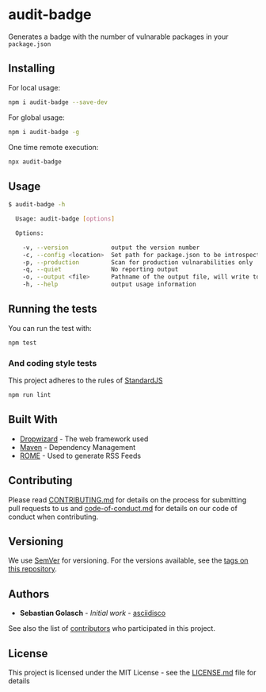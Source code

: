 # audit-badge

Generates a badge with the number of vulnarable packages in your `package.json`

## Installing

For local usage:

```bash
npm i audit-badge --save-dev
```

For global usage:

```bash
npm i audit-badge -g
```

One time remote execution:

```bash
npx audit-badge
```

## Usage

```bash
$ audit-badge -h

  Usage: audit-badge [options]

  Options:

    -v, --version            output the version number
    -c, --config <location>  Set path for package.json to be introspected, uses cwd as default
    -p, --production         Scan for production vulnarabilities only
    -q, --quiet              No reporting output
    -o, --output <file>      Pathname of the output file, will write to stdout if not given
    -h, --help               output usage information
```

## Running the tests

You can run the test with:

```bash
npm test
```

### And coding style tests

This project adheres to the rules of [StandardJS](https://standardjs.com/)

```bash
npm run lint
```

## Built With

* [Dropwizard](http://www.dropwizard.io/1.0.2/docs/) - The web framework used
* [Maven](https://maven.apache.org/) - Dependency Management
* [ROME](https://rometools.github.io/rome/) - Used to generate RSS Feeds

## Contributing

Please read [CONTRIBUTING.md](CONTRIBUTING.md) for details on the process for submitting pull requests to us and [code-of-conduct.md](code-of.conduct.md) for details on our code of conduct when contributing.

## Versioning

We use [SemVer](http://semver.org/) for versioning. For the versions available, see the [tags on this repository](https://github.com/asciidisco/audit-badge/tags).

## Authors

* **Sebastian Golasch** - *Initial work* - [asciidisco](https://github.com/asciidisco)

See also the list of [contributors](https://github.com/asciidisco/audit-badge/contributors) who participated in this project.

## License

This project is licensed under the MIT License - see the [LICENSE.md](LICENSE) file for details
